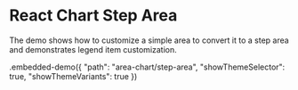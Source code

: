 # React Chart Step Area

The demo shows how to customize a simple area to convert it to a step area and demonstrates legend item customization.

.embedded-demo({ "path": "area-chart/step-area", "showThemeSelector": true, "showThemeVariants": true })
